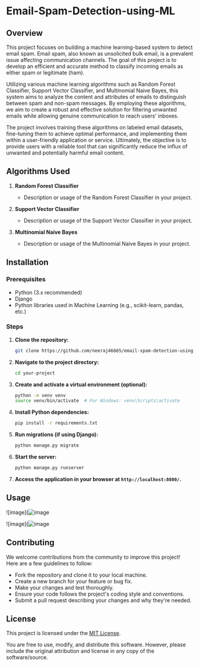 # Email-Spam-Detection-using-ML

## Overview

This project focuses on building a machine learning-based system to detect email spam. Email spam, also known as unsolicited bulk email, is a prevalent issue affecting communication channels. The goal of this project is to develop an efficient and accurate method to classify incoming emails as either spam or legitimate (ham).

Utilizing various machine learning algorithms such as Random Forest Classifier, Support Vector Classifier, and Multinomial Naive Bayes, this system aims to analyze the content and attributes of emails to distinguish between spam and non-spam messages. By employing these algorithms, we aim to create a robust and effective solution for filtering unwanted emails while allowing genuine communication to reach users' inboxes.

The project involves training these algorithms on labeled email datasets, fine-tuning them to achieve optimal performance, and implementing them within a user-friendly application or service. Ultimately, the objective is to provide users with a reliable tool that can significantly reduce the influx of unwanted and potentially harmful email content.


## Algorithms Used

1. **Random Forest Classifier**
   - Description or usage of the Random Forest Classifier in your project.

2. **Support Vector Classifier**
   - Description or usage of the Support Vector Classifier in your project.

3. **Multinomial Naive Bayes**
   - Description or usage of the Multinomial Naive Bayes in your project.

## Installation

### Prerequisites

- Python (3.x recommended)
- Django
- Python libraries used in Machine Learning (e.g., scikit-learn, pandas, etc.)

### Steps

1. **Clone the repository:**

    ```bash
    git clone https://github.com/neeraj46665/email-spam-detection-using-ML.git
    ```

2. **Navigate to the project directory:**

    ```bash
    cd your-project
    ```

3. **Create and activate a virtual environment (optional):**

    ```bash
    python -m venv venv
    source venv/bin/activate  # For Windows: venv\Scripts\activate
    ```

4. **Install Python dependencies:**

    ```bash
    pip install -r requirements.txt
    ```

5. **Run migrations (if using Django):**

    ```bash
    python manage.py migrate
    ```

6. **Start the server:**

    ```bash
    python manage.py runserver
    ```

7. **Access the application in your browser at `http://localhost:8000/`.**

## Usage

![image](![image](https://github.com/neeraj46665/email-spam-detection-using-ML/assets/100067646/4752e624-6103-4f1d-857d-cc1d8931e6d8)

![image](![image](https://github.com/neeraj46665/email-spam-detection-using-ML/assets/100067646/e0503f94-e4f5-4116-a6c4-c990d582df5f)


## Contributing

We welcome contributions from the community to improve this project! Here are a few guidelines to follow:

- Fork the repository and clone it to your local machine.
- Create a new branch for your feature or bug fix.
- Make your changes and test thoroughly.
- Ensure your code follows the project's coding style and conventions.
- Submit a pull request describing your changes and why they're needed.

## License

This project is licensed under the [MIT License](https://opensource.org/licenses/MIT).

You are free to use, modify, and distribute this software. However, please include the original attribution and license in any copy of the software/source.
